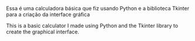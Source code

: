 Essa é uma calculadora básica que fiz usando Python e a biblioteca Tkinter para a criação da interface gráfica

This is a basic calculator I made using Python and the Tkinter library to create the graphical interface.
